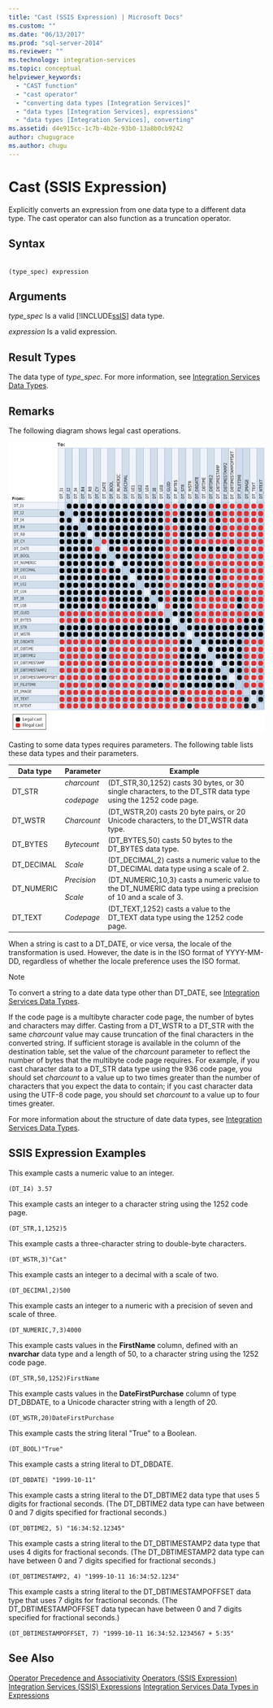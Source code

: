 ```yaml
---
title: "Cast (SSIS Expression) | Microsoft Docs"
ms.custom: ""
ms.date: "06/13/2017"
ms.prod: "sql-server-2014"
ms.reviewer: ""
ms.technology: integration-services
ms.topic: conceptual
helpviewer_keywords: 
  - "CAST function"
  - "cast operator"
  - "converting data types [Integration Services]"
  - "data types [Integration Services], expressions"
  - "data types [Integration Services], converting"
ms.assetid: d4e915cc-1c7b-4b2e-93b0-13a8b0cb9242
author: chugugrace
ms.author: chugu
---
```

# Cast (SSIS Expression)
  Explicitly converts an expression from one data type to a different data type. The cast operator can also function as a truncation operator.

## Syntax

```

(type_spec) expression

```

## Arguments
 *type_spec*
 Is a valid [!INCLUDE[ssIS](../../includes/ssis-md.md)] data type.

 *expression*
 Is a valid expression.

## Result Types
 The data type of *type_spec*. For more information, see [Integration Services Data Types](../data-flow/integration-services-data-types.md).

## Remarks
 The following diagram shows legal cast operations.

 ![Legal and not legal casts between data types](../media/data-conversion.gif "Legal and not legal casts between data types")

 Casting to some data types requires parameters. The following table lists these data types and their parameters.

|Data type|Parameter|Example|
|---------------|---------------|-------------|
|DT_STR|*charcount*<br /><br /> *codepage*|(DT_STR,30,1252) casts 30 bytes, or 30 single characters, to the DT_STR data type using the 1252 code page.|
|DT_WSTR|*Charcount*|(DT_WSTR,20) casts 20 byte pairs, or 20 Unicode characters, to the DT_WSTR data type.|
|DT_BYTES|*Bytecount*|(DT_BYTES,50) casts 50 bytes to the DT_BYTES data type.|
|DT_DECIMAL|*Scale*|(DT_DECIMAL,2) casts a numeric value to the DT_DECIMAL data type using a scale of 2.|
|DT_NUMERIC|*Precision*<br /><br /> *Scale*|(DT_NUMERIC,10,3) casts a numeric value to the DT_NUMERIC data type using a precision of 10 and a scale of 3.|
|DT_TEXT|*Codepage*|(DT_TEXT,1252) casts a value to the DT_TEXT data type using the 1252 code page.|

 When a string is cast to a DT_DATE, or vice versa, the locale of the transformation is used. However, the date is in the ISO format of YYYY-MM-DD, regardless of whether the locale preference uses the ISO format.

> [!NOTE]
>  To convert a string to a date data type other than DT_DATE, see [Integration Services Data Types](../data-flow/integration-services-data-types.md).

 If the code page is a multibyte character code page, the number of bytes and characters may differ. Casting from a DT_WSTR to a DT_STR with the same *charcount* value may cause truncation of the final characters in the converted string. If sufficient storage is available in the column of the destination table, set the value of the *charcount* parameter to reflect the number of bytes that the multibyte code page requires. For example, if you cast character data to a DT_STR data type using the 936 code page, you should set *charcount* to a value up to two times greater than the number of characters that you expect the data to contain; if you cast character data using the UTF-8 code page, you should set *charcount* to a value up to four times greater.

 For more information about the structure of date data types, see [Integration Services Data Types](../data-flow/integration-services-data-types.md).

## SSIS Expression Examples
 This example casts a numeric value to an integer.

```
(DT_I4) 3.57
```

 This example casts an integer to a character string using the 1252 code page.

```
(DT_STR,1,1252)5
```

 This example casts a three-character string to double-byte characters.

```
(DT_WSTR,3)"Cat"
```

 This example casts an integer to a decimal with a scale of two.

```
(DT_DECIMAl,2)500
```

 This example casts an integer to a numeric with a precision of seven and scale of three.

```
(DT_NUMERIC,7,3)4000
```

 This example casts values in the **FirstName** column, defined with an **nvarchar** data type and a length of 50, to a character string using the 1252 code page.

```
(DT_STR,50,1252)FirstName
```

 This example casts values in the **DateFirstPurchase** column of type DT_DBDATE, to a Unicode character string with a length of 20.

```
(DT_WSTR,20)DateFirstPurchase
```

 This example casts the string literal "True" to a Boolean.

```
(DT_BOOL)"True"
```

 This example casts a string literal to DT_DBDATE.

```
(DT_DBDATE) "1999-10-11"
```

 This example casts a string literal to the DT_DBTIME2 data type that uses 5 digits for fractional seconds. (The DT_DBTIME2 data type can have between 0 and 7 digits specified for fractional seconds.)

```
(DT_DBTIME2, 5) "16:34:52.12345"
```

 This example casts a string literal to the DT_DBTIMESTAMP2 data type that uses 4 digits for fractional seconds. (The DT_DBTIMESTAMP2 data type can have between 0 and 7 digits specified for fractional seconds.)

```
(DT_DBTIMESTAMP2, 4) "1999-10-11 16:34:52.1234"
```

 This example casts a string literal to the DT_DBTIMESTAMPOFFSET data type that uses 7 digits for fractional seconds. (The DT_DBTIMESTAMPOFFSET data typecan have between 0 and 7 digits specified for fractional seconds.)

```
(DT_DBTIMESTAMPOFFSET, 7) "1999-10-11 16:34:52.1234567 + 5:35"
```

## See Also
 [Operator Precedence and Associativity](operator-precedence-and-associativity.md) 
 [Operators &#40;SSIS Expression&#41;](operators-ssis-expression.md) 
 [Integration Services &#40;SSIS&#41; Expressions](integration-services-ssis-expressions.md) 
 [Integration Services Data Types in Expressions](integration-services-data-types-in-expressions.md)


